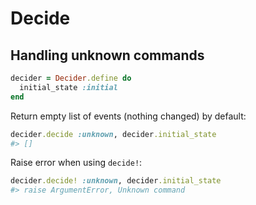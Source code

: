 # Decide

## Handling unknown commands

```ruby
decider = Decider.define do
  initial_state :initial
end
```

Return empty list of events (nothing changed) by default:

```ruby
decider.decide :unknown, decider.initial_state
#> []
```

Raise error when using `decide!`:

```ruby
decider.decide! :unknown, decider.initial_state
#> raise ArgumentError, Unknown command
```
